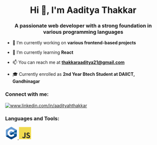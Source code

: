 <h1 align="center">Hi 👋, I'm Aaditya Thakkar</h1>
<h3 align="center">A passionate web developer with a strong foundation in various programming languages</h3>

- 🔭 I’m currently working on **various frontend-based projects**

- 🌱 I’m currently learning **React**

- 📫 You can reach me  at **thakkaraaditya21@gmail.com**

- 🎓 Currently enrolled as **2nd Year Btech Student at DAIICT, Gandhinagar**

<h3 align="left">Connect with me:</h3>
<p align="left">
<a href="https://linkedin.com/in/www.linkedin.com/in/aadityahthakkar" target="blank"><img align="center" src="https://raw.githubusercontent.com/rahuldkjain/github-profile-readme-generator/master/src/images/icons/Social/linked-in-alt.svg" alt="www.linkedin.com/in/aadityahthakkar" height="30" width="40" /></a>
</p>

<h3 align="left">Languages and Tools:</h3>
<p align="left"> <a href="https://www.w3schools.com/cpp/" target="_blank" rel="noreferrer"> <img src="https://raw.githubusercontent.com/devicons/devicon/master/icons/cplusplus/cplusplus-original.svg" alt="cplusplus" width="40" height="40"/> </a> <a href="https://developer.mozilla.org/en-US/docs/Web/JavaScript" target="_blank" rel="noreferrer"> <img src="https://raw.githubusercontent.com/devicons/devicon/master/icons/javascript/javascript-original.svg" alt="javascript" width="40" height="40"/> </a> </p>
